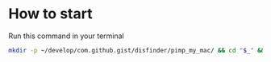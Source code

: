 # How to start


Run this command in your terminal
```bash
mkdir -p ~/develop/com.github.gist/disfinder/pimp_my_mac/ && cd "$_" && git clone git@gist.github.com:c407febdde166ebacf734bcd1ec268f6.git .
```
